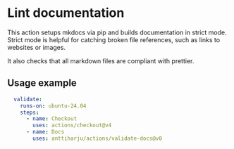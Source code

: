 # Lint documentation

This action setups mkdocs via pip and builds documentation in strict mode. Strict mode is helpful for catching broken file references, such as links to websites or images.

It also checks that all markdown files are compliant with prettier.

## Usage example

```yml
  validate:
    runs-on: ubuntu-24.04
    steps:
      - name: Checkout
        uses: actions/checkout@v4
      - name: Docs
        uses: anttiharju/actions/validate-docs@v0
```
